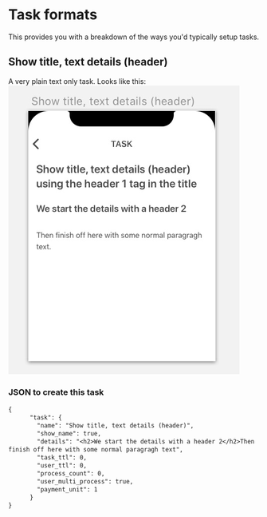 # Task formats

This provides you with a breakdown of the ways you'd typically setup tasks.

## Show title, text details (header)
A very plain text only task. Looks like this:
![t1](https://raw.githubusercontent.com/taskdotio/docs/master/images/t1.jpg)

### JSON to create this task
```
{
      "task": {
        "name": "Show title, text details (header)",
        "show_name": true,
        "details": "<h2>We start the details with a header 2</h2>Then finish off here with some normal paragragh text",
        "task_ttl": 0,
        "user_ttl": 0,
        "process_count": 0,
        "user_multi_process": true,
        "payment_unit": 1
      }
}
```


